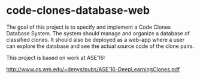 # code-clones-database-web
The goal of this project is to specify and implement a Code Clones Database System. The system should manage and organize a database of classified clones. It should also be deployed as a web-app where a user can explore the database and see the actual source code of the clone pairs. 

This project is based on work at ASE’16:

http://www.cs.wm.edu/~denys/pubs/ASE'16-DeepLearningClones.pdf 
